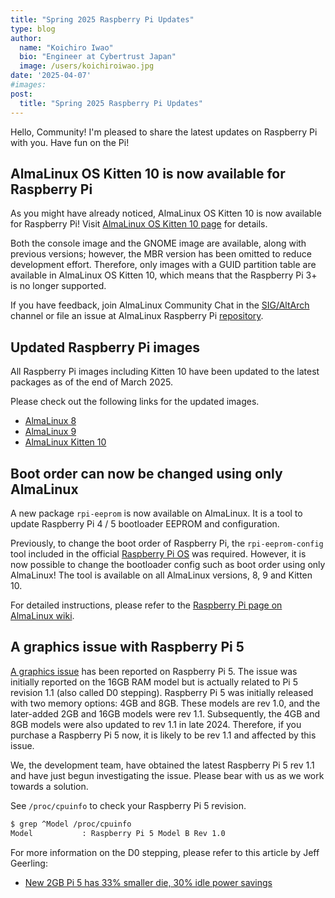 ```yaml
---
title: "Spring 2025 Raspberry Pi Updates"
type: blog
author:
  name: "Koichiro Iwao"
  bio: "Engineer at Cybertrust Japan"
  image: /users/koichiroiwao.jpg
date: '2025-04-07'
#images:
post:
  title: "Spring 2025 Raspberry Pi Updates"
---
```


Hello, Community! I'm pleased to share the latest updates on Raspberry Pi with you. Have fun on the Pi!

## AlmaLinux OS Kitten 10 is now available for Raspberry Pi

As you might have already noticed, AlmaLinux OS Kitten 10 is now available for Raspberry Pi! Visit [AlmaLinux OS Kitten 10 page](https://wiki.almalinux.org/development/almalinux-os-kitten-10.html#raspberry-pi) for details.

Both the console image and the GNOME image are available, along with previous versions; however, the MBR version has been omitted to reduce development effort. Therefore, only images with a GUID partition table are available in AlmaLinux OS Kitten 10, which means that the Raspberry Pi 3+ is no longer supported.

If you have feedback, join AlmaLinux Community Chat in the [SIG/AltArch](https://chat.almalinux.org/almalinux/channels/sigaltarch) channel or file an issue at AlmaLinux Raspberry Pi [repository](https://github.com/AlmaLinux/raspberry-pi).

## Updated Raspberry Pi images

All Raspberry Pi images including Kitten 10 have been updated to the latest packages as of the end of March 2025.

Please check out the following links for the updated images.

- [AlmaLinux 8](https://repo.almalinux.org/almalinux/8/raspberrypi/images/)
- [AlmaLinux 9](https://repo.almalinux.org/almalinux/9/raspberrypi/images/)
- [AlmaLinux Kitten 10](https://kitten.repo.almalinux.org/10-kitten/raspberrypi/images/)

## Boot order can now be changed using only AlmaLinux

A new package `rpi-eeprom` is now available on AlmaLinux. It is a tool to update Raspberry Pi 4 / 5 bootloader EEPROM and configuration.

Previously, to change the boot order of Raspberry Pi, the `rpi-eeprom-config` tool included in the official [Raspberry Pi OS](https://www.raspberrypi.com/software/) was required. However, it is now possible to change the bootloader config such as boot order using only AlmaLinux! The tool is available on all AlmaLinux versions, 8, 9 and Kitten 10.

For detailed instructions, please refer to the [Raspberry Pi page on AlmaLinux wiki](https://wiki.almalinux.org/documentation/raspberry-pi.html#configure-boot-order).

## A graphics issue with Raspberry Pi 5

[A graphics issue](https://bugs.almalinux.org/view.php?id=497) has been reported on Raspberry Pi 5. The issue was initially reported on the 16GB RAM model but is actually related to Pi 5 revision 1.1 (also called D0 stepping). Raspberry Pi 5 was initially released with two memory options: 4GB and 8GB. These models are rev 1.0, and the later-added 2GB and 16GB models were rev 1.1. Subsequently, the 4GB and 8GB models were also updated to rev 1.1 in late 2024. Therefore, if you purchase a Raspberry Pi 5 now, it is likely to be rev 1.1 and affected by this issue.

We, the development team, have obtained the latest Raspberry Pi 5 rev 1.1 and have just begun investigating the issue. Please bear with us as we work towards a solution.

See `/proc/cpuinfo` to check your Raspberry Pi 5 revision.


```bash
$ grep ^Model /proc/cpuinfo
Model           : Raspberry Pi 5 Model B Rev 1.0
```

For more information on the D0 stepping, please refer to this article by Jeff Geerling:
- [New 2GB Pi 5 has 33% smaller die, 30% idle power savings](https://www.jeffgeerling.com/blog/2024/new-2gb-pi-5-has-33-smaller-die-30-idle-power-savings)

